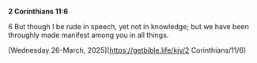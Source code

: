 **2 Corinthians 11:6**

6 But though I be rude in speech, yet not in knowledge; but we have been throughly made manifest among you in all things.

[Wednesday 26-March, 2025](https://getbible.life/kjv/2 Corinthians/11/6)
